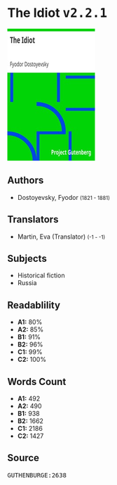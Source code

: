 # The Idiot <kbd>v2.2.1</kbd>

![](./cover.medium.jpg "")

## Authors


 - Dostoyevsky, Fyodor <small>(1821 - 1881)</small>

## Translators


 - Martin, Eva (Translator) <small>(-1 - -1)</small>

## Subjects


 - Historical fiction
 - Russia

## Readablility


 - **A1:** 80%
 - **A2:** 85%
 - **B1:** 91%
 - **B2:** 96%
 - **C1:** 99%
 - **C2:** 100%

## Words Count


 - **A1:** 492
 - **A2:** 490
 - **B1:** 938
 - **B2:** 1662
 - **C1:** 2186
 - **C2:** 1427

## Source


<kbd>GUTHENBURGE:2638</kbd>
